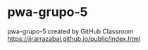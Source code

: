 # pwa-grupo-5
pwa-grupo-5 created by GitHub Classroom
https://jirarrazabal.github.io/public/index.html
